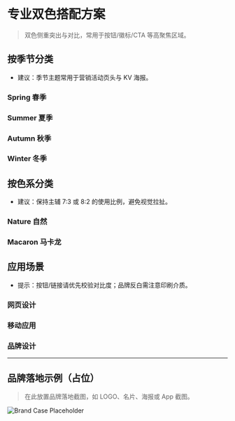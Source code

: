 # 专业双色搭配方案

> 双色侧重突出与对比，常用于按钮/徽标/CTA 等高聚焦区域。

## 按季节分类

- 建议：季节主题常用于营销活动页头与 KV 海报。

### Spring 春季
<ColorPalette :colors="['#E3F2FD', '#BBDEFB']" />
<ColorPalette :colors="['#C8E6C9', '#A5D6A7']" />
<ColorPalette :colors="['#F5F5DC', '#E6E6C8']" />

### Summer 夏季
<ColorPalette :colors="['#FFF3E0', '#FFE0B2']" />
<ColorPalette :colors="['#FFCDD2', '#EF9A9A']" />
<ColorPalette :colors="['#B3E5FC', '#81D4FA']" />

### Autumn 秋季
<ColorPalette :colors="['#EFEBE9', '#D7CCC8']" />
<ColorPalette :colors="['#D7CCC8', '#BCAAA4']" />
<ColorPalette :colors="['#FFCCBC', '#FFAB91']" />

### Winter 冬季
<ColorPalette :colors="['#E3F2FD', '#90CAF9']" />
<ColorPalette :colors="['#D1C4E9', '#B39DDB']" />
<ColorPalette :colors="['#C5CAE9', '#9FA8DA']" />

## 按色系分类

- 建议：保持主辅 7:3 或 8:2 的使用比例，避免视觉拉扯。

### Nature 自然
<ColorPalette :colors="['#E8F4EA', '#A7D7C5']" />
<ColorPalette :colors="['#F1F8E9', '#DCEDC8']" />
<ColorPalette :colors="['#E0F7FA', '#B2EBF2']" />

### Macaron 马卡龙
<ColorPalette :colors="['#F8E7E7', '#F9C5C5']" />
<ColorPalette :colors="['#E1F5FE', '#B3E5FC']" />
<ColorPalette :colors="['#F3E5F5', '#E1BEE7']" />

## 应用场景

- 提示：按钮/链接请优先校验对比度；品牌反白需注意印刷介质。

### 网页设计
<ColorPalette :colors="['#FFFFFF', '#F5F5F5']" description="极简白" />
<ColorPalette :colors="['#212121', '#424242']" description="深色模式" />

### 移动应用
<ColorPalette :colors="['#6200EE', '#3700B3']" description="Material主色" />
<ColorPalette :colors="['#03DAC6', '#018786']" description="Material辅助色" />

### 品牌设计
<ColorPalette :colors="['#FF0000', '#FFFFFF']" description="经典红白配" />
<ColorPalette :colors="['#000000', '#FFD700']" description="奢华黑金配" />

---

## 品牌落地示例（占位）

> 在此放置品牌落地截图，如 LOGO、名片、海报或 App 截图。

![Brand Case Placeholder](/brand-cases/placeholder-2c.png)